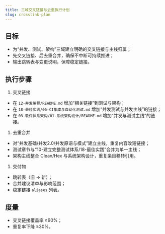 ```yaml
---
title: 三域交叉链接与去重执行计划
slug: crosslink-plan
---
```


## 目标

- 为“并发、测试、架构”三域建立明确的交叉链接与主线归属；
- 先交叉链接、后去重合并，确保不中断可持续推进；
- 输出跳转表与变更说明，保障稳定链接。

## 执行步骤

1. 交叉链接

- 在 `12-并发编程/README.md` 增加“相关链接”到测试与架构；
- 在 `18-最佳实践/06-CI集成与自动化测试.md` 增加“并发测试与并发主线”的链接；
- 在 `03-软件体系架构/01-系统架构设计/README.md` 增加“并发与测试主线”的链接。

1. 去重合并

- 对“并发基础/并发2.0/并发原语与模式”建立主线，重复内容改短链接；
- 测试章节与“10-建立完整测试体系/18-最佳实践”合并为单一主线；
- 架构主线整合 Clean/Hex 与系统架构设计，重复条目移转引用。

1. 交付物

- 跳转表（旧 → 新）；
- 合并建议清单与影响范围；
- 稳定链接 `aliases` 列表。

## 度量

- 交叉链接覆盖率 ≥90%；
- 重复率下降 ≥30%。
